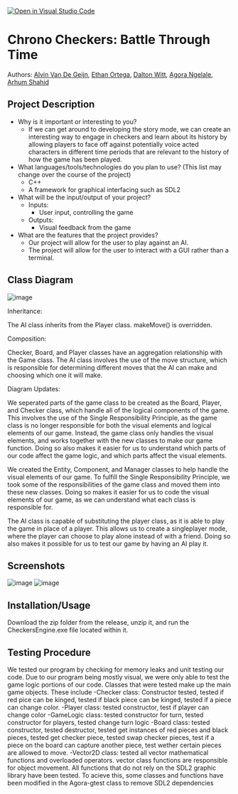 [![Open in Visual Studio Code](https://classroom.github.com/assets/open-in-vscode-c66648af7eb3fe8bc4f294546bfd86ef473780cde1dea487d3c4ff354943c9ae.svg)](https://classroom.github.com/online_ide?assignment_repo_id=9909951&assignment_repo_type=AssignmentRepo)
 
# Chrono Checkers: Battle Through Time
 
 Authors: [Alvin Van De Geijn](https://github.com/avan046), [Ethan Ortega](https://github.com/YoungsterEthan), [Dalton Witt](https://github.com/citrushappy), [Agora Ngelale](https://github.com/AgoraNgelale), [Arhum Shahid](https://github.com/codingwitharhum)

## Project Description
  * Why is it important or interesting to you?
    * If we can get around to developing the story mode, we can create an interesting way to engage in checkers and learn about its history by allowing players to face off against potentially voice acted characters in different time periods that are relevant to the history of how the game has been played.
  * What languages/tools/technologies do you plan to use? (This list may change over the course of the project)
    * C++
    * A framework for graphical interfacing such as SDL2
  * What will be the input/output of your project?
    * Inputs:
      * User input, controlling the game
    * Outputs:
      * Visual feedback from the game
  * What are the features that the project provides?
    * Our project will allow for the user to play against an AI.
    * The project will allow for the user to interact with a GUI rather than a terminal.


## Class Diagram
![image](https://user-images.githubusercontent.com/100615723/225549558-f2a13c52-3f6d-4dce-b7ea-7c7e169f8e78.png)

Inheritance: 

The AI class inherits from the Player class. makeMove() is overridden.

Composition: 

Checker, Board, and Player classes have an aggregation relationship with the Game class. The AI class involves the use of the move structure, which is responsible for determining different moves that the AI can make and choosing which one it will make.

Diagram Updates:

We seperated parts of the game class to be created as the Board, Player, and Checker class, which handle all of the logical components of the game. This involves the use of the Single Responsibility Principle, as the game class is no longer responsible for both the visual elements and logical elements of our game. Instead, the game class only handles the visual elements, and works together with the new classes to make our game function. Doing so also makes it easier for us to understand which parts of our code affect the game logic, and which parts affect the visual elements.

We created the Entity, Component, and Manager classes to help handle the visual elements of our game. To fulfill the Single Responsibility Principle, we took some of the responsibilities of the game class and moved them into these new classes. Doing so makes it easier for us to code the visual elements of our game, as we can understand what each class is responsible for.

The AI class is capable of substituting the player class, as it is able to play the game in place of a player. This allows us to create a singleplayer mode, where the player can choose to play alone instead of with a friend. Doing so also makes it possible for us to test our game by having an AI play it.
 
 ## Screenshots
 ![image](https://user-images.githubusercontent.com/100615723/224218172-b7b9e9f1-16d9-4dab-829f-cb9f8ebb7b73.png)
 ![image](https://user-images.githubusercontent.com/100615723/224218283-ab4c86f8-ba88-466e-8a68-1784e22fafed.png)

 ## Installation/Usage
Download the zip folder from the release, unzip it, and run the CheckersEngine.exe file located within it.
 
 ## Testing Procedure
 We tested our program by checking for memory leaks and unit testing our code. Due to our program being mostly visual, we were only able to test the game logic portions of our code.
 Classes that were tested make up the main game objects. These include 
 -Checker class: Constructor tested, tested if red pice can be kinged, tested if black piece can be kinged, tested if a piece can change color.
 -Player class: tested constructor, test if player can change color
 -GameLogic class: tested constructor for turn, tested constructor for players, tested change turn logic
 -Board class: tested constructor, tested destructor, tested get instances of red pieces and black pieces, tested get checker piece, tested swap checker pieces, test if a piece on the board can capture another piece, test wether certain pieces are allowed to move.
 -Vector2D class: tested all vector mathematical functions and overloaded operators. vector class functions are responsible for object movement.
All functions that do not rely on the SDL2 graphic library have been tested. To acieve this, some classes and functions have been modified in the Agora-gtest class to remove SDL2 dependencies
